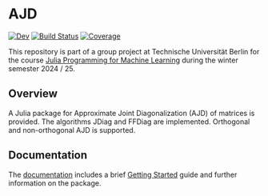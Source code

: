 # AJD

[![Dev](https://img.shields.io/badge/docs-dev-blue.svg)](https://muehlefeldt.github.io/AJD.jl/dev/)
[![Build Status](https://github.com/gericke-n/AJD.jl/actions/workflows/CI.yml/badge.svg?branch=master)](https://github.com/gericke-n/AJD.jl/actions/workflows/CI.yml?query=branch%3Amaster)
[![Coverage](https://codecov.io/gh/muehlefeldt/AJD.jl/branch/master/graph/badge.svg)](https://codecov.io/gh/muehlefeldt/AJD.jl)

This repository is part of a group project at Technische Universität Berlin for the course [Julia Programming for Machine Learning](https://adrianhill.de/julia-ml-course/) during the winter semester 2024 / 25.

## Overview

A Julia package for Approximate Joint Diagonalization (AJD) of matrices is provided. The algorithms JDiag and FFDiag are implemented. Orthogonal and non-orthogonal AJD is supported. 

## Documentation

The [documentation](https://muehlefeldt.github.io/AJD.jl/dev/) includes a brief [Getting Started](https://muehlefeldt.github.io/AJD.jl/dev/getting-started/) guide and further information on the package.
